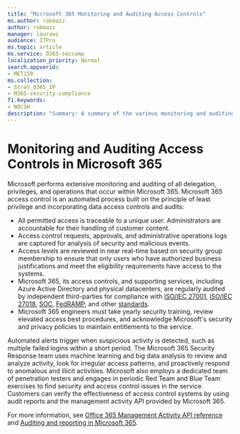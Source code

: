 ```yaml
---
title: "Microsoft 365 Monitoring and Auditing Access Controls"
ms.author: robmazz
author: robmazz
manager: laurawi
audience: ITPro
ms.topic: article
ms.service: O365-seccomp
localization_priority: Normal
search.appverid:
- MET150
ms.collection:
- Strat_O365_IP
- M365-security-compliance
f1.keywords:
- NOCSH
description: "Summary: A summary of the various monitoring and auditing access controls available within Microsoft 365."
---
```


# Monitoring and Auditing Access Controls in Microsoft 365

Microsoft performs extensive monitoring and auditing of all delegation, privileges, and operations that occur within Microsoft 365. Microsoft 365 access control is an automated process built on the principle of least privilege and incorporating data access controls and audits:

- All permitted access is traceable to a unique user. Administrators are accountable for their handling of customer content.
- Access control requests, approvals, and administrative operations logs are captured for analysis of security and malicious events.
- Access levels are reviewed in near real-time based on security group membership to ensure that only users who have authorized business justifications and meet the eligibility requirements have access to the systems.
- Microsoft 365, its access controls, and supporting services, including Azure Active Directory and physical datacenters, are regularly audited by independent third-parties for compliance with [ISO/IEC 27001](https://www.microsoft.com/TrustCenter/Compliance/iso-iec-27001), [ISO/IEC 27018](https://www.microsoft.com/TrustCenter/Compliance/iso-iec-27018), [SOC](https://www.microsoft.com/TrustCenter/Compliance/SOC), [FedRAMP](https://www.microsoft.com/TrustCenter/Compliance/FedRAMP), and other [standards](https://www.microsoft.com/TrustCenter/Compliance?service=Office#Icons).
- Microsoft 365 engineers must take yearly security training, review elevated access best procedures, and acknowledge Microsoft's security and privacy policies to maintain entitlements to the service.

Automated alerts trigger when suspicious activity is detected, such as multiple failed logins within a short period. The Microsoft 365 Security Response team uses machine learning and big data analysis to review and analyze activity, look for irregular access patterns, and proactively respond to anomalous and illicit activities. Microsoft also employs a dedicated team of penetration testers and engages in periodic Red Team and Blue Team exercises to find security and access control issues in the service. Customers can verify the effectiveness of access control systems by using audit reports and the management activity API provided by Microsoft 365.

For more information, see [Office 365 Management Activity API reference](https://docs.microsoft.com/office/office-365-management-api/office-365-management-activity-api-reference) and [Auditing and reporting in Microsoft 365](assurance-auditing-and-reporting-overview.md).
